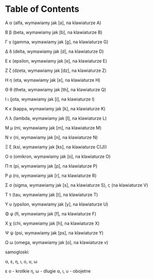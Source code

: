 
# Table of Contents



Α α (alfa, wymawiamy jak [a], na klawiaturze A)

Β β (beta, wymawiamy jak [b], na klawiaturze B)

Γ γ (gamma, wymawiamy jak [g], na klawiaturze G)

Δ δ (delta, wymawiamy jak [d], na klawiaturze D)

Ε ε (epsilon, wymawiamy jak [e], na klawiaturze E)

Ζ ζ (dzeta, wymawiamy jak [dz], na klawiaturze Z)

Η η (eta, wymawiamy jak [e], na klawiaturze H)

Θ θ (theta, wymawiamy jak [th], na klawiaturze Q)

Ι ι (jota, wymawiamy jak [i], na klawiaturze I)

Κ κ (kappa, wymawiamy jak [k], na klawiaturze K)

Λ λ (lambda, wymawiamy jak [l], na klawiaturze L)

Μ μ (mi, wymawiamy jak [m], na klawiaturze M)

Ν ν (ni, wymawiamy jak [n], na klawiaturze N)

Ξ ξ (ksi, wymawiamy jak [ks], na klawiaturze C(J))

Ο ο (omikron, wymawiamy jak [o], na klawiaturze O)

Π π (pi, wymawiamy jak [p], na klawiaturze P)

Ρ ρ (ro, wymawiamy jak [r], na klawiaturze R)

Σ σ (sigma, wymawiamy jak [s], na klawiaturze S),  ς (na klawiaturze V)

Τ τ (tau, wymawiamy jak [t], na klawiaturze T)

Υ υ (ypsilon, wymawiamy jak [y], na klawiaturze U)

Φ φ (fi, wymawiamy jak [f], na klawiaturze F)

Χ χ (chi, wymawiamy jak [h], na klawiaturze X)

Ψ ψ (psi, wymawiamy jak [ps], na klawiaturze Y)

Ω ω (omega, wymawiamy jak [o], na klawiaturze v)

samogloski:

α, ε, η, ι, ο, υ, ω

ε ο - krotkie
η, ω - dlugie
α, ι, υ - obojetne


